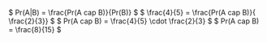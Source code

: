 $ Pr(A|B) = \frac{Pr(A cap B)}{Pr(B)} $
$ \frac{4}{5} = \frac{Pr(A cap B)}{ \frac{2}{3}} $
$ Pr(A cap B) = \frac{4}{5} \cdot \frac{2}{3} $
$ Pr(A cap B) = \frac{8}{15} $

